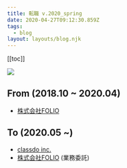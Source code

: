 ```yaml
---
title: 転職 v.2020_spring
date: 2020-04-27T09:12:30.859Z
tags:
  - blog
layout: layouts/blog.njk
---
```


[[toc]]

![](https://cdn-images-1.medium.com/max/800/1*6CfI9AlBp9w8ORkJOaWZrw.png)

## From (2018.10 ~ 2020.04)

- [株式会社FOLIO](https://corp.folio-sec.com/)

## To (2020.05 ~)

- [classdo inc.](https://classdo.com/ja/)
- [株式会社FOLIO](https://corp.folio-sec.com/) (業務委託)
